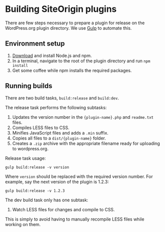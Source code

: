 # Building SiteOrigin plugins

There are few steps necessary to prepare a plugin for release on the WordPress.org plugin directory. We use [Gulp](http://gulpjs.com/) to automate this.

## Environment setup

1. [Download](https://nodejs.org/download/) and install Node.js and npm.
2. In a terminal, navigate to the root of the plugin directory and run `npm install`
3. Get some coffee while npm installs the required packages.

## Running builds

There are two build tasks, `build:release` and `build:dev`.

The release task performs the following subtasks:

1. Updates the version number in the `{plugin-name}.php` and `readme.txt` files.
2. Compiles LESS files to CSS.
3. Minifies JavaScript files and adds a `.min` suffix.
4. Copies all files to a `dist/{plugin-name}` folder.
5. Creates a `.zip` archive with the appropriate filename ready for uploading to wordpress.org.

Release task usage:

`gulp build:release -v version`

Where `version` should be replaced with the required version number.
For example, say the next version of the plugin is 1.2.3:

`gulp build:release -v 1.2.3`

The dev build task only has one subtask:

1) Watch LESS files for changes and compile to CSS.

This is simply to avoid having to manually recompile LESS files while working on them.
